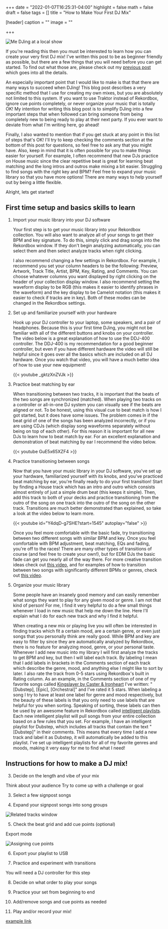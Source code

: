 +++
date = "2022-01-07T16:25:31-04:00"
highlight = false
math = false
draft = false
tags = []
title = "How to Make Your First DJ Mix"

[header]
  caption = ""
  image = ""

+++

![Me DJing at a local show](/img/dj-post/me-djing2.jpg)

If you're reading this then you must be interested to learn how you can create
your very first DJ mix! I've written this post to be as beginner friendly as
possible, but there are a few things that you will need before you can get
started. To find out what those are, please check out my [previous
post](/post/what-you-need-djing) which goes into all the details.

An especially important point that I would like to make is that that there are
many ways to succeed when DJing! This blog post describes a very specific method
that I use for creating my own mixes, but you are absolutely not limited to this
system. If you want to use Traktor instead of Rekordbox, ignore cue points
completely, or never organize your music that is totally OK! My intention for
writing this blog post is to simplify DJing into a few important steps that when
followed can bring someone from being completely new to being ready to play at
their next party. If you ever want to deviate from what I'm writing here, go
ahead!

Finally, I also wanted to mention that if you get stuck at any point in this
list of steps that's OK! I'll try to keep checking the comments section at the
bottom of this post for questions, so feel free to ask any that you might have.
Also, keep in mind that it is often possible for you to make things easier for
yourself. For example, I often recommend that new DJs practice on House music
since the clear repetitive beat is great for learning beat matching and the long
intros and outros make mixing a bit easier. Struggling to find songs with the
right key and BPM? Feel free to expand your music library so that you have more
options! There are many ways to help yourself out by being a little flexible.

Alright, lets get started!

## First time setup and basics skills to learn

1. Import your music library into your DJ software

    Your first step is to get your music library into your Rekordbox collection.
You will also want to analyze all of your songs to get their BPM and key
signature. To do this, simply click and drag songs into the Rekordbox window. If
they don't begin analyzing automatically, you can select them and then select
analyze tracks when right clicking.

    I also recommend changing a few settings in Rekordbox. For example, I
recommend you set your column headers to be the following: Preview, Artwork,
Track Title, Artist, BPM, Key, Rating, and Comments. You can choose whatever
columns you want displayed by right clicking on the header of your collection
display window. I also recommend setting the waveform display to be RGB (this
makes it easier to identify phrases in the waveform) and the key display to be
Camelot notation (this makes it easier to check if tracks are in key). Both of
these modes can be changed in the Rekordbox settings.

2. Set up and familiarize yourself with your hardware

    Hook up your DJ controller to your laptop, some speakers, and a pair of
headphones. Because this is your first time DJing, you might not be familiar
with all of the different buttons and knobs on your controller. The video below
is a great explanation of how to use the DDJ-400 controller. The DDJ-400 is my
recommendation for a good beginner controller, but even if you have different
hardware the video will still be helpful since it goes over all the basics which
are included on all DJ hardware. Once you watch that video, you will have a much
better idea of how to use your new equipment!

    {{< youtube \_gktzXnZVJk >}}

3. Practice beat matching by ear

    When transitioning between two tracks, it is important that the beats of the
two songs are synchronized (matched). When playing two tracks on a controller or
all-in-one DJ system you can visually see if the beats are aligned or not. To be
honest, using this visual cue to beat match is how I got started, but it does
have some issues. The problem comes in if the beat grid of one of the songs has
been analyzed incorrectly, or if you are using CDJs (which display song
waveforms separately without being on top of each other). For this reason it is
important for all new DJs to learn how to beat match by ear. For an excellent
explanation and demonstration of beat matching by ear I recommend the video
below.

    {{< youtube GuE5x65XZF4 >}}

4. Practice transitioning between songs

    Now that you have your music library in your DJ software, you've set up your
hardware, familiarized yourself with its knobs, and you've practiced beat
matching by ear, you're finally ready to do your first transition! Start by
finding a House track which has an intro and outro which consists almost
entirely of just a simple drum beat (this keeps it simple). Then, add this track
to both of your decks and practice transitioning from the outro of the song on
one track into the outro of the song on the other track. Transitions are much
better demonstrated than explained, so take a look at the video below to learn
more.

    {{< youtube id="Y4dqD-g7SHE?start=1545" autoplay="false" >}}

    Once you feel more comfortable with the basic fade, try transitioning
between two different songs with similar BPM and key. Once you feel comfortable
with BPM adjustment, beat matching, EQs and fading, you're off to the races!
There are many other types of transitions of course (and feel free to create
your own!), but for EDM DJs the basic fade can get you nearly all of the way
there. For more creative transition ideas check out [this
video](https://www.youtube.com/watch?v=0Hc8bmEaCqM&ab_channel=Crossfader), and
for examples of how to transition between two songs with significantly different
BPMs or genres, check out [this
video](https://www.youtube.com/watch?v=-yuKamRvQOc&ab_channel=Crossfader).


5. Organize your music library

    Some people have an insanely good memory and can easily remember what songs
they want to play for any given mood or genre. I am not that kind of person! For
me, I find it very helpful to do a few small things whenever I load in new music
that help me down the line. Here I'll explain what I do for each new track and
why I find it helpful.

    When creating a new mix or playing live you will often be interested in
finding tracks which fit a certain mood, are a certain genre, or even just songs
that you personally think are really good. While BPM and key are easy to filter
by since they are automatically analyzed by Rekordbox, there is no feature for
analyzing mood, genre, or your personal taste. Whenever I add new music into my
library I will first analyze the tracks to get BPM and key, but then I will
label each track. By labeling I mean that I add labels in brackets in the
Comments section of each track which describe the genre, mood, and anything else
I might like to sort by later. I also rate the track from 0-5 stars using
Rekordbox's built in Rating column. As an example, in the Comments section of
one of my favorite songs called [Kingslayer by Caster &
Ironheart](https://soundcloud.com/ophelia_records/caster-ironheart-kingslayer)
I've written: "\[Dubstep\], \[Epic\], \[Orchestral\]" and I've rated it 5 stars.
When labeling a song I try to have at least one label for genre and mood
respectively, but the beauty of these labels is that you only need to use labels
that are helpful for you when sorting. Speaking of sorting, these labels can
then be used by an awesome feature in Rekordbox called [intelligent
playlists](https://www.youtube.com/watch?v=rBCIzg-84xM&ab\_channel=DirtySecretz).
Each new intelligent playlist will pull songs from your entire collection based
on a few rules that you set. For example, I have an intelligent playlist for
Dubstep, which includes all tracks that contain the text "\[Dubstep\]" in their
comments. This means that every time I add a new track and label it as Dubstep,
it will automatically be added to this playlist. I've set up intelligent
playlists for all of my favorite genres and moods, making it very easy for me to
find what I need!

## Instructions for how to make a DJ mix!

3. Decide on the length and vibe of your mix

Think about your audience
Try to come up with a challenge or goal


3. Select a few signpost songs

4. Expand your signpost songs into song groups

![Related tracks window](/img/dj-post/rekordbox_related_tracks.png)

5. Check the beat grid and add cue points (optional)

Export mode

![Assigning cue points](/img/dj-post/rekordbox_cue_points.png)

6. Export your playlist to USB

7. Practice and experiment with transitions

You will need a DJ controller for this step

8. Decide on what order to play your songs

9. Practice your set from beginning to end

10. Add/remove songs and cue points as needed

11. Play and/or record your mix!





[example link](https://en.wikipedia.org/wiki/Multilayer_perceptron)

